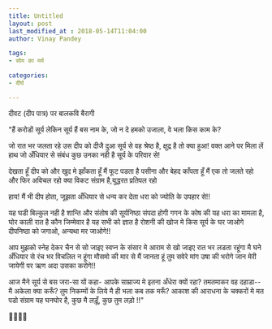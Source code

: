 ```yaml
---
title: Untitled
layout: post
last_modified_at : 2018-05-14T11:04:00
author: Vinay Pandey

tags:
- सोम का मर्म

categories:
- दीर्घ

---
```


दीवट (दीप पात्र) पर बालकवि बैरागी


"हैं करोडों सूर्य लेकिन सूर्य हैं बस नाम के,
जो न दे हमको उजाला, वे भला किस काम के?

जो रात भर जलता रहे उस दीप को दीजै दु‍आ
सूर्य से वह श्रेष्ठ है, क्षुद्र है तो क्या हुआ!
वक्त आने पर मिला लें हाथ जो अँधियार से
संबंध कुछ उनका नही है सूर्य के परिवार से!

देखता हूँ दीप को और खुद मे झाँकता हूँ मैं
फूट पडता है पसीना और बेहद काँपता हूँ मैं
एक तो जलते रहो और फिर अविचल रहो
क्या विकट संग्राम है,युद्धरत प्रतिपल रहो

हाय! मैं भी दीप होता, जूझता अँधियार से
धन्य कर देता धरा को ज्योति के उपहार से!!

यह घडी बिल्कुल नही है शान्ति और संतोष की
सूर्यनिष्ठा संपदा होगी गगन के कोष की
यह धरा का मामला है, घोर काली रात है
कौन जिम्मेवार है यह सभी को ज्ञात है
रोशनी की खोज मे किस सूर्य के घर जाओगे
दीपनिष्ठा को जगाओ, अन्यथा मर जाओगे!!

आप मुझको स्नेह देकर चैन से सो जाइए
स्वप्न के संसार मे आराम से खो जाइए
रात भर लडता रहूंगा मै घने अँधियार से
रंच भर विचलित न हूंगा मौसमो की मार से
मैं जानता हूं तुम सवेरे मांग उषा की भरोगे
जान मेरी जायेगी पर ऋण अदा उसका करोगे!!

आज मैने सूर्य से बस जरा-सा यों कहा-
आपके साम्राज्य मे इतना अँधेरा क्यों रहा?
तमतमाकर वह दहाडा--मै अकेला क्या करूँ?
तुम निकम्मों के लिये मै ही भला कब तक मरूँ?
आकाश की आराधना के चक्करों मे मत पडो
संग्राम यह घनघोर है, कुछ मै लड़ूँ, कुछ तुम लड़ो !!"

🙏🌷🌷🙏
